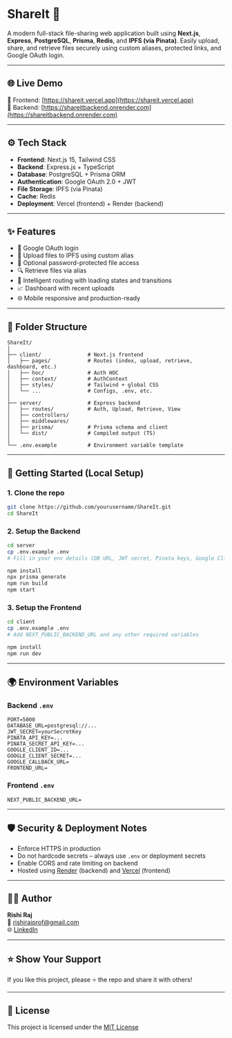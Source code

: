 # ShareIt 🚀

A modern full-stack file-sharing web application built using **Next.js**, **Express**, **PostgreSQL**, **Prisma**, **Redis**, and **IPFS (via Pinata)**. Easily upload, share, and retrieve files securely using custom aliases, protected links, and Google OAuth login.

---

## 🌐 Live Demo

🔗 Frontend: [https://shareit.vercel.app](https://shareit.vercel.app)  
🔗 Backend: [https://shareitbackend.onrender.com](https://shareitbackend.onrender.com)

---

## ⚙️ Tech Stack

- **Frontend**: Next.js 15, Tailwind CSS  
- **Backend**: Express.js + TypeScript  
- **Database**: PostgreSQL + Prisma ORM  
- **Authentication**: Google OAuth 2.0 + JWT  
- **File Storage**: IPFS (via Pinata)  
- **Cache**: Redis  
- **Deployment**: Vercel (frontend) + Render (backend)  

---

## ✨ Features

- 🔐 Google OAuth login  
- 📂 Upload files to IPFS using custom alias  
- 🔑 Optional password-protected file access  
- 🔍 Retrieve files via alias  
- 🧠 Intelligent routing with loading states and transitions  
- 📈 Dashboard with recent uploads  
- 🌐 Mobile responsive and production-ready  

---

## 📁 Folder Structure

```
ShareIt/
│
├── client/               # Next.js frontend
│   ├── pages/            # Routes (index, upload, retrieve, dashboard, etc.)
│   ├── hoc/              # Auth HOC
│   ├── context/          # AuthContext
│   ├── styles/           # Tailwind + global CSS
│   └── ...               # Configs, .env, etc.
│
├── server/               # Express backend
│   ├── routes/           # Auth, Upload, Retrieve, View
│   ├── controllers/
│   ├── middlewares/
│   ├── prisma/           # Prisma schema and client
│   └── dist/             # Compiled output (TS)
│
└── .env.example          # Environment variable template
```

---

## 🚀 Getting Started (Local Setup)

### 1. Clone the repo

```bash
git clone https://github.com/yourusername/ShareIt.git
cd ShareIt
```

### 2. Setup the Backend

```bash
cd server
cp .env.example .env
# Fill in your env details (DB URL, JWT secret, Pinata keys, Google Client ID/Secret)

npm install
npx prisma generate
npm run build
npm start
```

### 3. Setup the Frontend

```bash
cd client
cp .env.example .env
# Add NEXT_PUBLIC_BACKEND_URL and any other required variables

npm install
npm run dev
```

---

## 🌍 Environment Variables

### Backend `.env`

```env
PORT=5000
DATABASE_URL=postgresql://...
JWT_SECRET=yourSecretKey
PINATA_API_KEY=...
PINATA_SECRET_API_KEY=...
GOOGLE_CLIENT_ID=...
GOOGLE_CLIENT_SECRET=...
GOOGLE_CALLBACK_URL=
FRONTEND_URL=
```

### Frontend `.env`

```env
NEXT_PUBLIC_BACKEND_URL=
```

---

## 🛡️ Security & Deployment Notes

- Enforce HTTPS in production  
- Do not hardcode secrets – always use `.env` or deployment secrets  
- Enable CORS and rate limiting on backend  
- Hosted using [Render](https://render.com) (backend) and [Vercel](https://vercel.com) (frontend)  

---

## 🧑‍💻 Author

**Rishi Raj**  
📧 rishirajprof@gmail.com  
🌐 [LinkedIn](https://linkedin.com/in/brishiraj)

---

## ⭐️ Show Your Support

If you like this project, please ⭐ the repo and share it with others!

---

## 📜 License

This project is licensed under the [MIT License](LICENSE)
